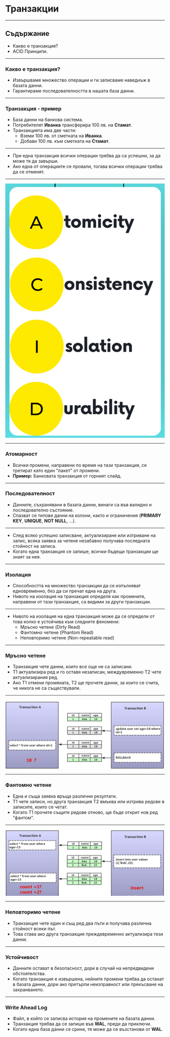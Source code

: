 # Транзакции

---
## Съдържание

- Какво е транзакция?
- ACID Принципи.
---
### Какво е транзакция?

- Извършваме множество операции и ги записваме наведнъж в базата данни.
- Гарантираме последователността в нашата база данни.
---
### Транзакция - пример

- База данни на банкова система.
- Потребителят **Иванка** трансферира 100 лв. на **Стамат**.
- Транзакцията има две части:
    - Вземи 100 лв. от сметката на **Иванка**.
    - Добави 100 лв. към сметката на **Стамат**.
---
- При една транзакция всички операции трябва да са успешни, за да може тя да завърши.
- Ако една от операциите се провали, тогава всички операции трябва да се отменят.
---
![](/Attachments/DB-Transcations-Pic-1.png)

---
### Атомарност

- Всички промени, направени по време на тази транзакция, се третират като един "пакет" от промени.
- **Пример:** Банковата транзакция от горният слайд.
---
### Последователност

- Данните, съхранявани в базата данни, винаги са във валидно и последователно състояние.
- Спазват се типове данни на колони, както и ограничения (**PRIMARY KEY**, **UNIQUE**, **NOT NULL**, ...).
---
- След всяко успешно записване, актуализиране или изтриване на запис, всяка заявка за четене незабавно получава последната стойност на записа.
- Когато една транзакция се запише, всички бъдещи транзакции ще знаят за нея.
---
### Изолация

- Способността на множество транзакции да се изпълняват едновременно, без да си пречат една на друга.
- Нивото на изолация на транзакция определя как промените, направени от тази транзакция, са видими за други транзакции.
---
- Нивото на изолация на една транзакция може да се определи от това колко е устойчива към следните феномени:
    - Мръсно четене (Dirty Read)
    - Фантомно четене (Phantom Read)
    - Неповторимо четене (Non-repeatable read)
---
###  Мръсно четене

- Транзакция чете данни, които все още не са записани.
- T1 актуализира ред и го оставя незаписан, междувременно T2 чете актуализирания ред.
- Ако T1 отмени промяната, T2 ще прочете данни, за които се счита, че никога не са съществували.
---
![](/Attachments/DB-Transcations-Pic-2.png)

---
### Фантомно четене

- Една и съща заявка връща различни резултати.
- Т1 чете записи, но друга транзакция Т2 вмъква или изтрива редове в записите, които се четат.
- Когато Т1 прочете същите редове отново, ще бъде открит нов ред "фантом".
---
![](/Attachments/DB-Transcations-Pic-3.png)

---
###  Непoвторимо четене

- Транзакция чете един и същ ред два пъти и получава различна стойност всеки път.
- Това става ако друга транзакция преждевременно актуализира тези данни.
---
### Устойчивост

- Данните остават в безопасност, дори в случай на непредвидени обстоятелства.
- Когато транзакция е извършена, нейните промени трябва да останат в базата данни, дори ако претърпи неизправност или прекъсване на захранването.
---
### Write Ahead Log

- Файл, в който се записва история на промените на базата данни.
- Транзакция трябва да се запише във **WAL**, преди да приключи.
- Когато една база данни се срине, тя може да се възстанови от **WAL**.

